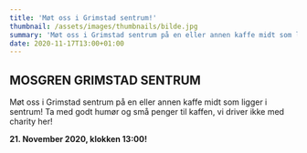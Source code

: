 ```yaml
---
title: 'Møt oss i Grimstad sentrum!'
thumbnail: /assets/images/thumbnails/bilde.jpg
summary: 'Møt oss i Grimstad sentrum på en eller annen kaffe midt som ligger i sentrum! Ta med godt humør og små penger til kaffen, vi driver ikke med charity her!'
date: 2020-11-17T13:00+01:00
---
```


## MOSGREN GRIMSTAD SENTRUM

Møt oss i Grimstad sentrum på en eller annen kaffe midt som ligger i sentrum! Ta med godt humør og små penger til kaffen, vi driver ikke med charity her!

**21. November 2020, klokken 13:00!**

